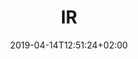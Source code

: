 ---
title: "IR"
date: 2019-04-14T12:51:24+02:00
draft: false
image: /img/uploads/flugschule-naechsteschritte-infoabend.jpg
description: >
  In den Theorieräumen der MFGT erwerben Sie das nötige Wissen in Fächern wie z.B Navigation, Flugzeugkenntnisse und Meteorologie. Der modulare Kursaufbau ermöglich jederzeit den Einstieg bei Beginn eines neuen Kurses.
---